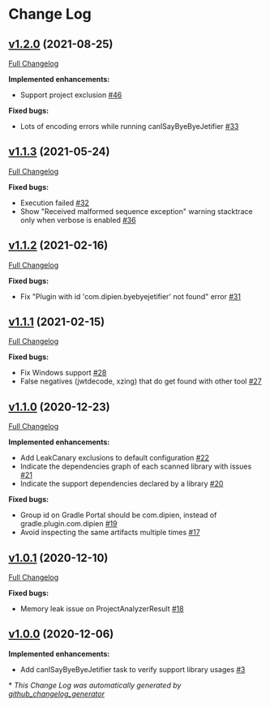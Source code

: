 # Change Log

## [v1.2.0](https://github.com/dipien/bye-bye-jetifier/tree/v1.2.0) (2021-08-25)
[Full Changelog](https://github.com/dipien/bye-bye-jetifier/compare/v1.1.3...v1.2.0)

**Implemented enhancements:**

- Support project exclusion [\#46](https://github.com/dipien/bye-bye-jetifier/issues/46)

**Fixed bugs:**

- Lots of encoding errors while running canISayByeByeJetifier [\#33](https://github.com/dipien/bye-bye-jetifier/issues/33)

## [v1.1.3](https://github.com/dipien/bye-bye-jetifier/tree/v1.1.3) (2021-05-24)
[Full Changelog](https://github.com/dipien/bye-bye-jetifier/compare/v1.1.2...v1.1.3)

**Fixed bugs:**

- Execution failed [\#32](https://github.com/dipien/bye-bye-jetifier/issues/32)
- Show "Received malformed sequence exception" warning stacktrace only when verbose is enabled [\#36](https://github.com/dipien/bye-bye-jetifier/issues/36)

## [v1.1.2](https://github.com/dipien/bye-bye-jetifier/tree/v1.1.2) (2021-02-16)
[Full Changelog](https://github.com/dipien/bye-bye-jetifier/compare/v1.1.1...v1.1.2)

**Fixed bugs:**

- Fix "Plugin with id 'com.dipien.byebyejetifier' not found" error [\#31](https://github.com/dipien/bye-bye-jetifier/issues/31)

## [v1.1.1](https://github.com/dipien/bye-bye-jetifier/tree/v1.1.1) (2021-02-15)
[Full Changelog](https://github.com/dipien/bye-bye-jetifier/compare/v1.1.0...v1.1.1)

**Fixed bugs:**

- Fix Windows support [\#28](https://github.com/dipien/bye-bye-jetifier/issues/28)
- False negatives \(jwtdecode, xzing\) that do get found with other tool [\#27](https://github.com/dipien/bye-bye-jetifier/issues/27)

## [v1.1.0](https://github.com/dipien/bye-bye-jetifier/tree/v1.1.0) (2020-12-23)
[Full Changelog](https://github.com/dipien/bye-bye-jetifier/compare/v1.0.1...v1.1.0)

**Implemented enhancements:**

- Add LeakCanary exclusions to default configuration [\#22](https://github.com/dipien/bye-bye-jetifier/issues/22)
- Indicate the dependencies graph of each scanned library with issues [\#21](https://github.com/dipien/bye-bye-jetifier/issues/21)
- Indicate the support dependencies declared by a library [\#20](https://github.com/dipien/bye-bye-jetifier/issues/20)

**Fixed bugs:**

- Group id on Gradle Portal should be com.dipien, instead of gradle.plugin.com.dipien [\#19](https://github.com/dipien/bye-bye-jetifier/issues/19)
- Avoid inspecting the same artifacts multiple times [\#17](https://github.com/dipien/bye-bye-jetifier/issues/17)

## [v1.0.1](https://github.com/dipien/bye-bye-jetifier/tree/v1.0.1) (2020-12-10)
[Full Changelog](https://github.com/dipien/bye-bye-jetifier/compare/v1.0.0...v1.0.1)

**Fixed bugs:**

- Memory leak issue on ProjectAnalyzerResult [\#18](https://github.com/dipien/bye-bye-jetifier/issues/18)

## [v1.0.0](https://github.com/dipien/bye-bye-jetifier/tree/v1.0.0) (2020-12-06)
**Implemented enhancements:**

- Add canISayByeByeJetifier task to verify support library usages [\#3](https://github.com/dipien/bye-bye-jetifier/issues/3)



\* *This Change Log was automatically generated by [github_changelog_generator](https://github.com/skywinder/Github-Changelog-Generator)*